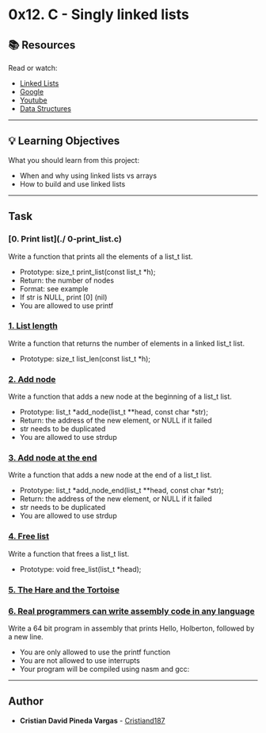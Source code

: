 # 0x12. C - Singly linked lists

## :books: Resources
Read or watch:
* [Linked Lists](https://intranet.hbtn.io/rltoken/2WOe5XO84Puxd4Y1FUJwVQ)
* [Google](https://intranet.hbtn.io/rltoken/jiyCC9L1Axkl_nEmuh4j3w)
* [Youtube](https://intranet.hbtn.io/rltoken/DcEVPdONWy2p1x8XPH53Uw)
* [Data Structures](https://intranet.hbtn.io/rltoken/gb2LD9B9peFEyJ6JKuP6UA)

---
## :bulb: Learning Objectives
What you should learn from this project:

* When and why using linked lists vs arrays
* How to build and use linked lists

---
## Task

### [0. Print list](./ 0-print_list.c)
Write a function that prints all the elements of a list_t list.
 * Prototype: size_t print_list(const list_t *h);
 * Return: the number of nodes
 * Format: see example
 * If str is NULL, print [0] (nil)
 * You are allowed to use printf


### [1. List length](./1-list_len.c)
Write a function that returns the number of elements in a linked list_t list.
 * Prototype: size_t list_len(const list_t *h);


### [2. Add node](./2-add_node.c)
Write a function that adds a new node at the beginning of a list_t list.
 * Prototype: list_t *add_node(list_t **head, const char *str);
 * Return: the address of the new element, or NULL if it failed
 * str needs to be duplicated
 * You are allowed to use strdup


### [3. Add node at the end](./3-add_node_end.c)
Write a function that adds a new node at the end of a list_t list.
 * Prototype: list_t *add_node_end(list_t **head, const char *str);
 * Return: the address of the new element, or NULL if it failed
 * str needs to be duplicated
 * You are allowed to use strdup


### [4. Free list](./4-free_list.c)
Write a function that frees a list_t list.
 * Prototype: void free_list(list_t *head);


### [5. The Hare and the Tortoise](./100-first.c)



### [6. Real programmers can write assembly code in any language](./101-hello_holberton.asm)
Write a 64
bit program in assembly that prints Hello, Holberton, followed by a new line.
 * You are only allowed to use the printf function
 * You are not allowed to use interrupts
 * Your program will be compiled using nasm and gcc:

---

## Author
* **Cristian David Pineda Vargas** - [Cristiand187](https://github.com/Cristiand187)